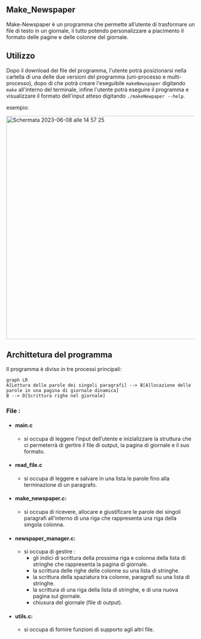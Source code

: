 ## Make_Newspaper
Make-Newspaper è un programma che permette all’utente di trasformare un file di testo in un giornale, il tutto potendo personalizzare a piacimento il formato delle pagine e delle colonne del giornale.

## Utilizzo
Dopo il download dei file del programma, l'utente potrà posizionarsi nella cartella di una delle due versioni del programma (uni-processo e multi-processo), dopo di che potrà creare l'eseguibile ```makeNewspaper``` digitando ```make``` all'interno del terminale, infine l'utente potrà eseguire il programma e visualizzare il formato dell'input atteso digitando ```./makeNewpaper --help```.

esempio:

<img width="596" alt="Schermata 2023-06-08 alle 14 57 25" src="https://github.com/i0nut02/Make_Newspaper/assets/99051485/febfc967-45d7-4829-9b3a-96172442f913">


## Archittetura del programma 
Il programma è diviso in tre processi principali:
```mermaid
graph LR
A[Lettura delle parole dei singoli paragrafi] --> B[Allocazione delle parole in una pagina di giornale dinamica]
B --> D[Scrittura righe nel giornale]
```
###  File :

 - #### main.c
	 - si occupa di leggere l’input dell’utente e inizializzare la struttura che ci permeterrà di gertire il file di output, la pagina di giornale e il suo formato.

- #### read_file.c
	- si occupa di leggere e salvare in una lista le parole fino alla terminazione di un paragrafo.

- #### make_newspaper.c:
	- si occupa di ricevere, allocare e giustificare le parole dei singoli paragrafi all'interno di una riga che rappresenta una riga della singola colonna.

- #### newspaper_manager.c: 
	- si occupa di gestire :
		- gli indici di scrittura della prossima riga e colonna della lista di stringhe che rappresenta la pagina di giornale.
		- la scrittura delle righe delle colonne su una lista di stringhe.
		- la scrittura della spaziatura tra colonne, paragrafi su una lista di stringhe.
		- la scrittura di una riga della lista di stringhe, e di una nuova pagina sul giornale.
		- chiusura del giornale (file di output).

- #### utils.c: 
	- si occupa di fornire funzioni di supporto agli altri file.
